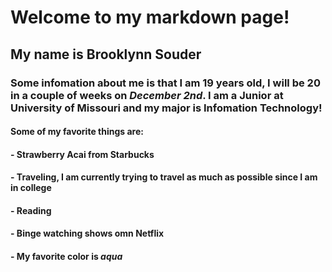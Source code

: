 # Welcome to my markdown page!

## My name is **Brooklynn Souder** ##
### Some infomation about me is that I am 19 years old, I will be 20 in a couple of weeks on _December 2nd_. I am a Junior at University of Missouri and my major is Infomation Technology!

#### Some of my favorite things are:
#### - Strawberry Acai from Starbucks
#### - Traveling, I am currently trying to travel as much as possible since I am in college
#### - Reading ####
#### - Binge watching shows omn Netflix
#### - My favorite color is *aqua*
